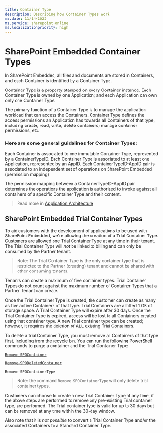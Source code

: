 ```yaml
---
title: Container Type
description: Describing how Container Types work
ms.date: 11/14/2023
ms.service: sharepoint-online
ms.localizationpriority: high
---
```



# SharePoint Embedded Container Types

In SharePoint Embedded, all files and documents are stored in Containers, and each Container is identified by a Container Type. 

Container Type is a property stamped on every Container instance. Each Container Type is owned by one Application; and each Application can own only one Container Type.  

The primary function of a Container Type is to manage the application workload that can access the Containers. Container Type defines the access permissions an Application has towards all Containers of that type, including create, read, write, delete containers; manage container permissions, etc.  


### Here are some general guidelines for Container Types: 

Each Container is associated to one immutable Container Type, represented by a ContainerTypeID. Each Container Type is associated to at least one Application, represented by an AppID. Each ContainerTypeID-AppID pair is associated to an independent set of operations on SharePoint Embedded (permission mapping)  

The permission mapping between a ContainerTypeID-AppID pair determines the operations the application is authorized to invoke against all containers of a specific Container Type and their content. 

> Read more in [Application Architecture](./app-architecture.md)



## SharePoint Embedded Trial Container Types 

To aid customers with the development of applications to be used with SharePoint Embedded, we're allowing the creation of a Trial Container Type. Customers are allowed one Trial Container Type at any time in their tenant. The Trial Container Type will *not* be linked to billing and can only be consumed by the Partner tenant.  

> Note: The Trial Container Type is the only container type that is restricted to the Partner (creating) tenant and cannot be shared with other consuming tenants. 

Tenants can create a maximum of five container types. Trial Container Types do not count against the maximum number of Container Types that a Partner Tenant can create. 

Once the Trial Container Type is created, the customer can create as many as five active Containers of that type. Trial Containers are allotted 1 GB of storage space. A Trial Container Type will expire after 30 days. Once the Trial Container Type is expired, access will be lost to all Containers created using that container type. A new Trial container type can be created; however, it requires the deletion of ALL existing Trial Containers. 

To delete a trial Container Type, you must remove all Containers of that type first, including from the recycle bin. You can run the following PowerShell commands to purge a container and the Trial Container Type: 

[`Remove-SPOContainer`](https://learn.microsoft.com/powershell/module/sharepoint-online/remove-spocontainer?view=sharepoint-ps)

[`Remove-SPODeletedContainer`](https://learn.microsoft.com/powershell/module/sharepoint-online/remove-spodeletedcontainer?view=sharepoint-ps)

`Remove-SPOContainerType`

> Note: the command `Remove-SPOContainerType` will only delete trial container types. 

 
Customers can choose to create a new Trial Container Type at any time, if the above steps are performed to remove any pre-existing Trial container type, are performed. The Trial container type is valid for up to 30 days but can be removed at any time within the 30-day window. 

Also note that it is *not possible* to convert a Trial Container Type and/or the associated Containers to a Standard Container Type. 

